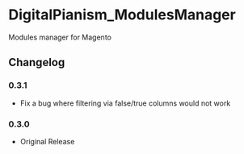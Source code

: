 # DigitalPianism_ModulesManager
Modules manager for Magento

## Changelog

### 0.3.1
- Fix a bug where filtering via false/true columns would not work

### 0.3.0
- Original Release
